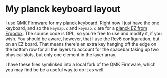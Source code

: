 # My planck keyboard layout

I use [QMK Firmware](https://github.com/qmk/qmk_firmware) for my
[planck](https://olkb.com/collections/planck) keyboard. Right now I just
have the one keyboard, and so the `keymap.c` and `keymap.c` are for
a [planck EZ from Ergodox](https://ergodox-ez.com/pages/planck). The
source code is GPL, so you're free to use and modify it, if you wish. You
should be aware, however, that I use the Rev6 configuration, but on an EZ
board. That means there's an extra key hanging off the edge on the bottom
row for all the layers to account for the spacebar taking up two physical
slots, but only one element in the layer array.

I have these files symlinked into a local fork of the QMK Firmware, which
you may find be be a useful way to do it as well.
